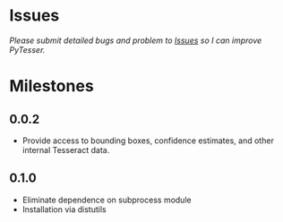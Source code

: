 # Issues #

_Please submit detailed bugs and problem to [Issues](http://code.google.com/p/pytesser/issues/list) so I can improve PyTesser._


# Milestones #

## 0.0.2 ##

  * Provide access to bounding boxes, confidence estimates, and other internal Tesseract data.


## 0.1.0 ##

  * Eliminate dependence on subprocess module
  * Installation via distutils